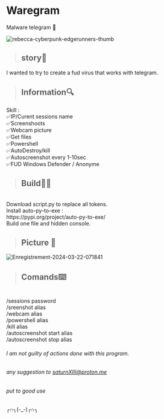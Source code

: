 # Waregram
Malware telegram 🫡

![rebecca-cyberpunk-edgerunners-thumb](https://github.com/SaturnXIII/waregram/assets/110695125/5f653681-8b9a-43c3-b83c-8f1136b2ffca)


> ## story🎴 ##
I wanted to try to create a fud virus that works with telegram.

> ## Information🔍 ##
Skill :
<br>
✅IP/Curent sessions name
<br>
✅Screenshoots
<br>
✅Webcam picture
<br>
✅Get files
<br>
✅Powershell
<br>
✅AutoDestroy/kill
<br>
✅Autoscreenshot every 1-10sec
<br>
✅FUD Windows Defender / Anonyme


>## Build👩‍💻
<br>
Download script.py to replace all tokens.
<br>
Install auto-py-to-exe :
<br>
https://pypi.org/project/auto-py-to-exe/
<br>
Build one file and hidden console.
<br>

> ## Picture 📸 ##

![Enregistrement-2024-03-22-071841](https://github.com/SaturnXIII/waregram/assets/110695125/e2c5ed23-9cff-45ba-832b-f9f6f1a10b7c)



>## Comands⌨️
<br>
/sessions password
<br>
/sreenshot alias
<br>
/webcam alias
<br>
/powershell alias
<br>
/kill alias
<br>
/autoscreenshot start alias
<br>
/autoscreenshot stop alias
<br>


###### I am not guilty of actions done with this program. #####
 ###### any suggestion to saturnXIII@proton.me #####
######
###### put to good use #####
╭∩╮(-_-)╭∩╮
######
